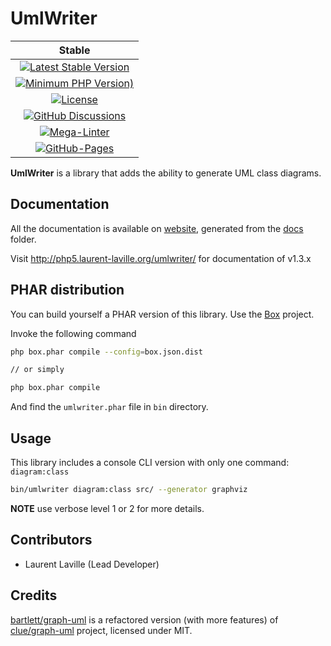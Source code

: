 <!-- markdownlint-disable MD013 -->
# UmlWriter

| Stable |
|:------:|
| [![Latest Stable Version](https://img.shields.io/packagist/v/bartlett/umlwriter)](https://packagist.org/packages/bartlett/umlwriter)
| [![Minimum PHP Version)](https://img.shields.io/packagist/php-v/bartlett/umlwriter/3.x-dev?color=orange)](https://php.net/) |
| [![License](https://img.shields.io/packagist/l/bartlett/umlwriter)](https://github.com/llaville/umlwriter/blob/master/LICENSE) |
| [![GitHub Discussions](https://img.shields.io/github/discussions/llaville/umlwriter)](https://github.com/llaville/umlwriter/discussions) |
| [![Mega-Linter](https://github.com/llaville/umlwriter/actions/workflows/mega-linter.yml/badge.svg)](https://github.com/llaville/umlwriter/actions/workflows/mega-linter.yml) |
| [![GitHub-Pages](https://github.com/llaville/umlwriter/actions/workflows/gh-pages.yml/badge.svg)](https://github.com/llaville/umlwriter/actions/workflows/gh-pages.yml) |

**UmlWriter** is a library that adds the ability to generate UML class diagrams.

## Documentation

All the documentation is available on [website](https://llaville.github.io/umlwriter/3.x),
generated from the [docs](https://github.com/llaville/umlwriter/tree/master/docs) folder.

Visit <http://php5.laurent-laville.org/umlwriter/> for documentation of v1.3.x

## PHAR distribution

You can build yourself a PHAR version of this library. Use the [Box](https://github.com/box-project/box) project.

Invoke the following command

```bash
php box.phar compile --config=box.json.dist

// or simply

php box.phar compile
```

And find the `umlwriter.phar` file in `bin` directory.

## Usage

This library includes a console CLI version with only one command: `diagram:class`

```bash
bin/umlwriter diagram:class src/ --generator graphviz
```

**NOTE** use verbose level 1 or 2 for more details.

## Contributors

* Laurent Laville (Lead Developer)

## Credits

[bartlett/graph-uml](https://github.com/llaville/graph-uml) is a refactored version (with more features) of [clue/graph-uml](https://github.com/clue/graph-uml) project, licensed under MIT.
